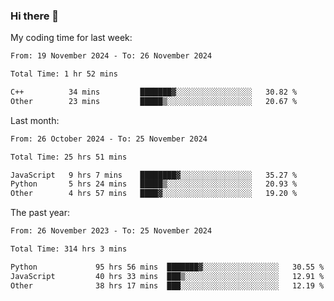 ### Hi there 👋

My coding time for last week:

<!--START_SECTION:week-->

```txt
From: 19 November 2024 - To: 26 November 2024

Total Time: 1 hr 52 mins

C++          34 mins         ███████▓░░░░░░░░░░░░░░░░░   30.82 %
Other        23 mins         █████▒░░░░░░░░░░░░░░░░░░░   20.67 %
```

<!--END_SECTION:week-->

Last month:

<!--START_SECTION:month-->

```txt
From: 26 October 2024 - To: 25 November 2024

Total Time: 25 hrs 51 mins

JavaScript   9 hrs 7 mins    ████████▓░░░░░░░░░░░░░░░░   35.27 %
Python       5 hrs 24 mins   █████▒░░░░░░░░░░░░░░░░░░░   20.93 %
Other        4 hrs 57 mins   ████▓░░░░░░░░░░░░░░░░░░░░   19.20 %
```

<!--END_SECTION:month-->

The past year:

<!--START_SECTION:year-->

```txt
From: 26 November 2023 - To: 25 November 2024

Total Time: 314 hrs 3 mins

Python             95 hrs 56 mins  ███████▓░░░░░░░░░░░░░░░░░   30.55 %
JavaScript         40 hrs 33 mins  ███▒░░░░░░░░░░░░░░░░░░░░░   12.91 %
Other              38 hrs 17 mins  ███░░░░░░░░░░░░░░░░░░░░░░   12.19 %
```

<!--END_SECTION:year-->
